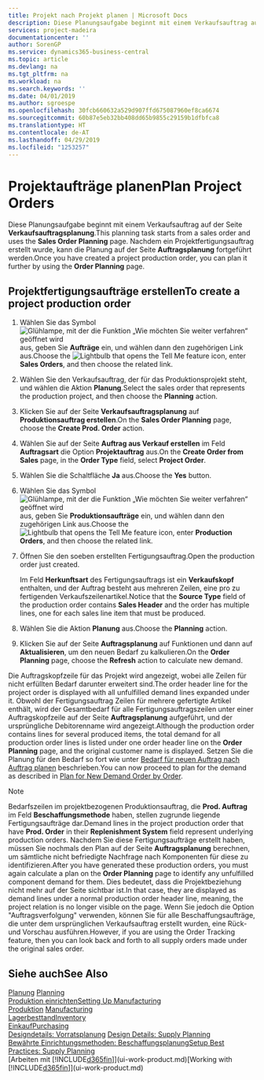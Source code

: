 ```yaml
---
title: Projekt nach Projekt planen | Microsoft Docs
description: Diese Planungsaufgabe beginnt mit einem Verkaufsauftrag auf der Seite **Verkaufsauftragsplanung**. Nachdem ein Projektfertigungsauftrag erstellt wurde, kann die Planung auf der Seite **Auftragsplanung** fortgeführt werden.
services: project-madeira
documentationcenter: ''
author: SorenGP
ms.service: dynamics365-business-central
ms.topic: article
ms.devlang: na
ms.tgt_pltfrm: na
ms.workload: na
ms.search.keywords: ''
ms.date: 04/01/2019
ms.author: sgroespe
ms.openlocfilehash: 30fcb660632a529d907ffd675087960ef8ca6674
ms.sourcegitcommit: 60b87e5eb32bb408dd65b9855c29159b1dfbfca8
ms.translationtype: HT
ms.contentlocale: de-AT
ms.lasthandoff: 04/29/2019
ms.locfileid: "1253257"
---
```

# <a name="plan-project-orders"></a><span data-ttu-id="17a60-104">Projektaufträge planen</span><span class="sxs-lookup"><span data-stu-id="17a60-104">Plan Project Orders</span></span>
<span data-ttu-id="17a60-105">Diese Planungsaufgabe beginnt mit einem Verkaufsauftrag auf der Seite **Verkaufsauftragsplanung**.</span><span class="sxs-lookup"><span data-stu-id="17a60-105">This planning task starts from a sales order and uses the **Sales Order Planning** page.</span></span> <span data-ttu-id="17a60-106">Nachdem ein Projektfertigungsauftrag erstellt wurde, kann die Planung auf der Seite **Auftragsplanung** fortgeführt werden.</span><span class="sxs-lookup"><span data-stu-id="17a60-106">Once you have created a project production order, you can plan it further by using the **Order Planning** page.</span></span>  

## <a name="to-create-a-project-production-order"></a><span data-ttu-id="17a60-107">Projektfertigungsaufträge erstellen</span><span class="sxs-lookup"><span data-stu-id="17a60-107">To create a project production order</span></span>  

1.  <span data-ttu-id="17a60-108">Wählen Sie das Symbol ![Glühlampe, mit der die Funktion „Wie möchten Sie weiter verfahren“ geöffnet wird](media/ui-search/search_small.png "Wie möchten Sie weiter verfahren?") aus, geben Sie **Aufträge** ein, und wählen dann den zugehörigen Link aus.</span><span class="sxs-lookup"><span data-stu-id="17a60-108">Choose the ![Lightbulb that opens the Tell Me feature](media/ui-search/search_small.png "Tell me what you want to do") icon, enter **Sales Orders**, and then choose the related link.</span></span>  
2.  <span data-ttu-id="17a60-109">Wählen Sie den Verkaufsauftrag, der für das Produktionsprojekt steht, und wählen die Aktion **Planung**.</span><span class="sxs-lookup"><span data-stu-id="17a60-109">Select the sales order that represents the production project, and then choose the **Planning** action.</span></span>  
4.  <span data-ttu-id="17a60-110">Klicken Sie auf der Seite **Verkaufsauftragsplanung** auf  **Produktionsauftrag erstellen**.</span><span class="sxs-lookup"><span data-stu-id="17a60-110">On the **Sales Order Planning** page, choose  the **Create Prod. Order** action.</span></span>  
5.  <span data-ttu-id="17a60-111">Wählen Sie auf der Seite **Auftrag aus Verkauf erstellen** im Feld **Auftragsart** die Option **Projektauftrag** aus.</span><span class="sxs-lookup"><span data-stu-id="17a60-111">On the **Create Order from Sales** page, in the **Order Type** field, select **Project Order**.</span></span>  
6.  <span data-ttu-id="17a60-112">Wählen Sie die Schaltfläche **Ja** aus.</span><span class="sxs-lookup"><span data-stu-id="17a60-112">Choose the **Yes** button.</span></span>  
7.  <span data-ttu-id="17a60-113">Wählen Sie das Symbol ![Glühlampe, mit der die Funktion „Wie möchten Sie weiter verfahren“ geöffnet wird](media/ui-search/search_small.png "Wie möchten Sie weiter verfahren?") aus, geben Sie **Produktionsaufträge** ein, und wählen dann den zugehörigen Link aus.</span><span class="sxs-lookup"><span data-stu-id="17a60-113">Choose the ![Lightbulb that opens the Tell Me feature](media/ui-search/search_small.png "Tell me what you want to do") icon, enter **Production Orders**, and then choose the related link.</span></span>
8. <span data-ttu-id="17a60-114">Öffnen Sie den soeben erstellten Fertigungsauftrag.</span><span class="sxs-lookup"><span data-stu-id="17a60-114">Open the production order just created.</span></span>  

    <span data-ttu-id="17a60-115">Im Feld **Herkunftsart** des Fertigungsauftrags ist ein **Verkaufskopf** enthalten, und der Auftrag besteht aus mehreren Zeilen, eine pro zu fertigenden Verkaufszeilenartikel.</span><span class="sxs-lookup"><span data-stu-id="17a60-115">Notice that the **Source Type** field of the production order contains **Sales Header** and the order has multiple lines, one for each sales line item that must be produced.</span></span>  
9. <span data-ttu-id="17a60-116">Wählen Sie die Aktion **Planung** aus.</span><span class="sxs-lookup"><span data-stu-id="17a60-116">Choose the **Planning** action.</span></span>
10. <span data-ttu-id="17a60-117">Klicken Sie auf der Seite **Auftragsplanung** auf Funktionen und dann auf **Aktualisieren**, um den neuen Bedarf zu kalkulieren.</span><span class="sxs-lookup"><span data-stu-id="17a60-117">On the **Order Planning** page, choose the **Refresh** action to calculate new demand.</span></span>  

<span data-ttu-id="17a60-118">Die Auftragskopfzeile für das Projekt wird angezeigt, wobei alle Zeilen für nicht erfüllten Bedarf darunter erweitert sind.</span><span class="sxs-lookup"><span data-stu-id="17a60-118">The order header line for the project order is displayed with all unfulfilled demand lines expanded under it.</span></span> <span data-ttu-id="17a60-119">Obwohl der Fertigungsauftrag Zeilen für mehrere gefertigte Artikel enthält, wird der Gesamtbedarf für alle Fertigungsauftragszeilen unter einer Auftragskopfzeile auf der Seite **Auftragsplanung** aufgeführt, und der ursprüngliche Debitorenname wird angezeigt.</span><span class="sxs-lookup"><span data-stu-id="17a60-119">Although the production order contains lines for several produced items, the total demand for all production order lines is listed under one order header line on the **Order Planning** page, and the original customer name is displayed.</span></span> <span data-ttu-id="17a60-120">Setzen Sie die Planung für den Bedarf so fort wie unter [Bedarf für neuen Auftrag nach Auftrag planen](production-how-to-plan-for-new-demand.md) beschrieben.</span><span class="sxs-lookup"><span data-stu-id="17a60-120">You can now proceed to plan for the demand as described in [Plan for New Demand Order by Order](production-how-to-plan-for-new-demand.md).</span></span>  

> [!NOTE]  
>  <span data-ttu-id="17a60-121">Bedarfszeilen im projektbezogenen Produktionsauftrag, die **Prod. Auftrag** im Feld **Beschaffungsmethode** haben, stellen zugrunde liegende Fertigungsaufträge dar.</span><span class="sxs-lookup"><span data-stu-id="17a60-121">Demand lines in the project production order that have **Prod. Order** in their **Replenishment System** field represent underlying production orders.</span></span> <span data-ttu-id="17a60-122">Nachdem Sie diese Fertigungsaufträge erstellt haben, müssen Sie nochmals den Plan auf der Seite **Auftragsplanung** berechnen, um sämtliche nicht befriedigte Nachfrage nach Komponenten für diese zu identifizieren.</span><span class="sxs-lookup"><span data-stu-id="17a60-122">After you have generated these production orders, you must again calculate a plan on the **Order Planning** page to identify any unfulfilled component demand for them.</span></span> <span data-ttu-id="17a60-123">Dies bedeutet, dass die Projektbeziehung nicht mehr auf der Seite sichtbar ist.</span><span class="sxs-lookup"><span data-stu-id="17a60-123">In that case, they are displayed as demand lines under a normal production order header line, meaning, the project relation is no longer visible on the page.</span></span> <span data-ttu-id="17a60-124">Wenn Sie jedoch die Option "Auftragsverfolgung" verwenden, können Sie für alle Beschaffungsaufträge, die unter dem ursprünglichen Verkaufsauftrag erstellt wurden, eine Rück- und Vorschau ausführen.</span><span class="sxs-lookup"><span data-stu-id="17a60-124">However, if you are using the Order Tracking feature, then you can look back and forth to all supply orders made under the original sales order.</span></span>  

## <a name="see-also"></a><span data-ttu-id="17a60-125">Siehe auch</span><span class="sxs-lookup"><span data-stu-id="17a60-125">See Also</span></span>
<span data-ttu-id="17a60-126">[Planung](production-planning.md) </span><span class="sxs-lookup"><span data-stu-id="17a60-126">[Planning](production-planning.md) </span></span>  
[<span data-ttu-id="17a60-127">Produktion einrichten</span><span class="sxs-lookup"><span data-stu-id="17a60-127">Setting Up Manufacturing</span></span>](production-configure-production-processes.md)  
<span data-ttu-id="17a60-128">[Produktion](production-manage-manufacturing.md)  </span><span class="sxs-lookup"><span data-stu-id="17a60-128">[Manufacturing](production-manage-manufacturing.md)  </span></span>  
[<span data-ttu-id="17a60-129">Lagerbesttand</span><span class="sxs-lookup"><span data-stu-id="17a60-129">Inventory</span></span>](inventory-manage-inventory.md)  
[<span data-ttu-id="17a60-130">Einkauf</span><span class="sxs-lookup"><span data-stu-id="17a60-130">Purchasing</span></span>](purchasing-manage-purchasing.md)  
<span data-ttu-id="17a60-131">[Designdetails: Vorratsplanung](design-details-supply-planning.md) </span><span class="sxs-lookup"><span data-stu-id="17a60-131">[Design Details: Supply Planning](design-details-supply-planning.md) </span></span>  
[<span data-ttu-id="17a60-132">Bewährte Einrichtungsmethoden: Beschaffungsplanung</span><span class="sxs-lookup"><span data-stu-id="17a60-132">Setup Best Practices: Supply Planning</span></span>](setup-best-practices-supply-planning.md)  
<span data-ttu-id="17a60-133">[Arbeiten mit [!INCLUDE[d365fin](includes/d365fin_md.md)]](ui-work-product.md)</span><span class="sxs-lookup"><span data-stu-id="17a60-133">[Working with [!INCLUDE[d365fin](includes/d365fin_md.md)]](ui-work-product.md)</span></span>

